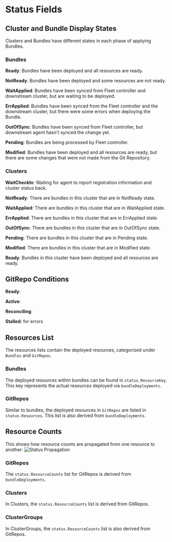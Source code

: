 # Status Fields

## Cluster and Bundle Display States

Clusters and Bundles have different states in each phase of applying Bundles.

### Bundles

**Ready**: Bundles have been deployed and all resources are ready.

**NotReady**: Bundles have been deployed and some resources are not ready.

**WaitApplied**: Bundles have been synced from Fleet controller and downstream cluster, but are waiting to be deployed.

**ErrApplied**: Bundles have been synced from the Fleet controller and the downstream cluster, but there were some errors when deploying the Bundle.

**OutOfSync**: Bundles have been synced from Fleet controller, but downstream agent hasn't synced the change yet.

**Pending**: Bundles are being processed by Fleet controller.

**Modified**: Bundles have been deployed and all resources are ready, but there are some changes that were not made from the Git Repository.

### Clusters

**WaitCheckIn**: Waiting for agent to report registration information and cluster status back.

**NotReady**: There are bundles in this cluster that are in NotReady state.

**WaitApplied**: There are bundles in this cluster that are in WaitApplied state.

**ErrApplied**: There are bundles in this cluster that are in ErrApplied state.

**OutOfSync**: There are bundles in this cluster that are in OutOfSync state.

**Pending**: There are bundles in this cluster that are in Pending state.

**Modified**: There are bundles in this cluster that are in Modified state.

**Ready**: Bundles in this cluster have been deployed and all resources are ready.

## GitRepo Conditions

**Ready**:

**Active**:

**Reconciling**:

**Stalled**: for errors

## Resources List

The resources lists contain the deployed resources, categorized under `Bundles` and `GitRepos`.

### Bundles

The deployed resources within bundles can be found in `status.ResourceKey`. This key represents the actual resources deployed via `bundleDeployments`.

### GitRepos

Similar to bundles, the deployed resources in `GitRepos` are listed in `status.Resources`. This list is also derived from `bundleDeployments`.

## Resource Counts

This shows how resource counts are propagated from one resource to another:
![Status Propagation](/img/FleetStatusSource.png)

### GitRepos

The `status.ResourceCounts` list for GitRepos is derived from `bundleDeployments`.

### Clusters

In Clusters, the `status.ResourceCounts` list is derived from GitRepos.

### ClusterGroups

In ClusterGroups, the `status.ResourceCounts` list is also derived from GitRepos.
